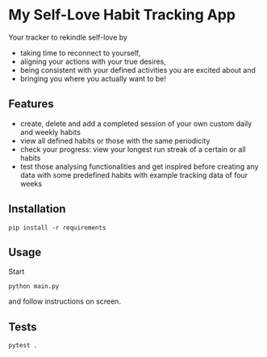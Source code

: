 # My Self-Love Habit Tracking App

Your tracker to rekindle self-love by 
- taking time to reconnect to yourself, 
- aligning your actions with your true desires, 
- being consistent with your defined activities you are excited about and
- bringing you where you actually want to be!

## Features

- create, delete and add a completed session of your own custom daily and weekly habits
- view all defined habits or those with the same periodicity
- check your progress: view your longest run streak of a certain or all habits
- test those analysing functionalities and get inspired before creating any data with some predefined habits with example tracking data of four weeks

## Installation

```shell
pip install -r requirements
```

## Usage

Start

```shell
python main.py
```

and follow instructions on screen.

## Tests

```shell
pytest .
```
